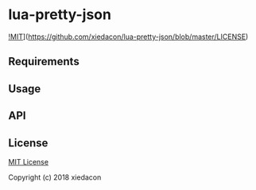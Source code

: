 # lua-pretty-json

[!MIT](https://img.shields.io/badge/license-MIT-blue.svg)](https://github.com/xiedacon/lua-pretty-json/blob/master/LICENSE)

## Requirements

## Usage

## API

## License

[MIT License](https://github.com/xiedacon/lua-pretty-json/blob/master/LICENSE)

Copyright (c) 2018 xiedacon

